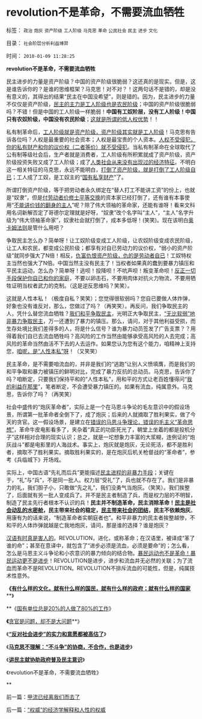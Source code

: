# revolution不是革命，不需要流血牺牲

标签： `政治` `炮灰` `资产阶级` `工人阶级` `马克思` `革命` `公民社会` `民主` `进步` `文化` 

目录： `社会阶层分析利益博羿`

时间： `2010-01-09 11:28:25`

**revolution不是革命，不需要流血牺牲**

民主进步的力量是资产阶级？中国的资产阶级很脆弱？这还真的是现实。但是，这是谁告诉你的？是谁的思维框架？马克思！对不对？！这两句话不是错的，却是没有意义的，其得出的结果“民主在中国没希望”，则是错的。因为，民主进步的力量不仅仅是资产阶级，[民主的主力是工人阶级也是农民阶级](../../../2009/8/6/谁能代表了今天全中国的劳动者利益？.md)；中国的资产阶级很脆弱吗？不错！但是中国的工人阶级一样脆弱！**中国有工奴阶层，没有工人阶级！中国只有农奴阶级，中国没有农民阶级**；[这就是所谓的低人权优势](../../../2009/10/29/人道不是人权；人道主义和低人权社会的关系.md)！！

私有制革命后，[工人阶级就是资产阶级，资产阶级其实就是工人阶级](../../../2009/10/30/资本主义和公民主义，和社会特权.md)！马克思有告诉各位吗？人权是最重要的社会资本；人权是最宝贵的个人资本。[人权不受侵犯，你的私有财产和你的议价权（二者等价）就不受侵犯](../../../2009/10/15/人权是生产的要素，劳动者和资本家的相生关系.md)。当私有制革命在全球取代了公有制等级社会后，生产者就是消费者，工人阶级有所积累就成了资产阶级，资产阶级投资失败又成了工人阶级；成了[人类社会从来没有出现过的经济特征](../../../2009/10/30/社会主义，资本主义和公民主义.md)。不明白这一相关特征的马克思，永远不能明白，[打倒了资产阶级，就是打倒了工人阶级自已](../../../2009/8/2/行政监管无法减少腐败，无法控制特权最大化定律.md)；工人成了工奴，是工奴主的“[国有私享财产](../../../2009/8/8/抵扣工人收入的“工人翻身做了企业的主人”.md)”了。

所谓打倒资产阶级，等于把劳动者永久绑定在“替人打工不能讲工资”的份上，也就是“奴隶”，但是[付劳动者价修士平等交换](../../../2009/10/15/人权是生产的要素，劳动者和资本家的相生关系.md)的资本家已经打倒了，还有谁有本事使用“[不能讲价钱的翻身的主人](../../../2009/8/8/抵扣工人收入的“工人翻身做了企业的主人”.md)”呢？除了伟大领袖的革命家，还能有谁呀！看来文科用名词新解否定了哥德尔定理就是好呀，“奴隶”改个名字叫“主人”，“主人”名字升级为“伟大领袖革命家”，奴隶社会就打倒了，成本多低呀！(笑笑)。现在该明白[奥卡姆法则](../../../2010/1/5/存实除虚的奥卡姆剃刀法则.md)是管什么用吧？

争取民主怎么办？简单呀！让工奴阶级变成工人阶级，让农奴阶级变成农民阶级，让工人和农民，都变成公民阶级；都享有对自已劳动力的议价权，“弱小的资产阶级”就同步强大了N倍！相反，[仇富仇恨资产阶级，仇的是劳动者自已](../../../2009/10/13/小农意识仇富牛二历史命运.md)！工奴特权主当然也强大了N倍。中国当然主没有民主了！当权者如果真的蠢到要暴力镇压和平民主运动，怎么办？简单呀！逃呗！投降呗！不吭声呗！叛变革命呗！[反正一切手段保护你自已和你的家庭](../../../2009/9/26/社会进步从“有私”做起.md)，不要以卵击石，不要用肉体对抗火力物流，不要用牺牲证明当权者武力的克制。（这是逆反思维吗？笑笑）。

这就是人性本私！（极度自私？笑笑）；您觉得很软弱吗？您自已要做人体炸弹，好象也没有谁反对，那么，您做过了吗？（再笑笑）。再反问，我们争取民主的人，凭什么替您流血牺牲？[我们和平争取民主](http://darthvad.blog.sohu.com/132380956.html)，光明正大争取民主，[“无比软弱”地非暴力争取民主](../../../2009/10/24/暴力的社会价值和非暴力的不合作，及圣雄甘地.md)，万一还遭到了暴力的镇压。那么，请问，对于其他利益受损，而生存处境比我们差得多的人，将是什么信号？谁为暴力动员签发了广告支票？？用得着我们自已去流血牺牲吗？高风险的工作当然由能够承受高风险的人去完成；高风险的革命当然由活不下去的人去运作。如果您认为您有这个能力，咱精神上支持您，[咱呢，是“人性本私”呀](../../../2009/9/24/人性本私必为善.md)！（又笑笑）

民主革命，是不需要咱流血的，并非是我们的“逃跑”让别人义愤填膺，而是我们的和平争取和暴力被镇压的鲜明对比，完成了暴力反抗的总动员。马克思，告诉你了吗？咱断定，只要我们保持平和的“人性本私”，用和平的方式让老百姓懂得问“[我的利益在那里](http://blog.sina.com.cn/s/blog_5563a64d0100dfvx.html)”，笔者断定，不会遭受暴力镇压的。如果有流血，纯属意外。马克思，告诉你了吗？（再笑笑）

社会中盛传的“炮灰革命者”，实际上是一个在马恩斗争论的毛左意识中的假设场景，所谓第一批革命者全倒下了，成了炮灰；后来的人就摘取了胜利果实，做了今天的贪官。这一假设场景，是建立在[错误的马恩斗争理论，错误的毛主义“革命思想”](http://darthvad.blog.sohu.com/130312127.html)，革命牛皮电影看多了，夹杂着“真正的功臣死光了，朝堂上坐着的都是投机分子”这样相对合理的现实认识；总之，就是一坨想象力丰富的大浆糊，连例证的“炮灰战斗”都是电影里的人海战术。事实上，炮灰就是炮灰，无论死活，都不是胜利者，摘取不了胜利果实。摘取胜利果实的，是在炮灰后机关枪督战的“革命者”，参考《兵临城下》开场戏。

实际上，中国古语“先礼而后兵”更能描述[民主进程的非暴力手段](../../../2009/10/10/民权有私和暴力倾向的关系.md)；关键在于，“礼”与“兵”，不是同一批人。权力层“受礼”了，兵也就不存在了。我们是非暴力的礼，我们胆子小，只敢做“先之礼”，我们没勇气当炮灰。（笑笑）。我们挨整了，后面就有另一批人变成兵了。并不是民主者制造了兵，而是权力层的不明智，制造了民主先行者根本不认识的兵！**民主并不制造革命，民主消除革命！[民主是社会动乱的水密舱](../../../2009/3/1/维持稳定目前更宜一党制；不宜全国直选普选.md)，民主带来社会的稳定，[民主带来社会的团结](../../../2009/10/1/主权分裂症的病因，处方和毒药.md)，民主不依赖炮灰**。用康有为的话来说，“制造革命者实朝庭者也”。和平非暴力的民主者挨整越惨，不和平的人体炸弹就越是亡我地炮灰，请问，那是谁的选择？谁是炮灰？

[汉语有时真是害人的](../../../2009/5/18/热爱中国文化的国人才会关注弥补汉语的缺陷.md)。REVOLUTION，进化，或称革命；在汉语里，被译成“革了谁的命”；甚至在意译中，就包含了“进步必须是流血，必须是要命”的；怎么看，怎么是马恩主义斗争论和小农意识的暴力倾向的结合物。[暴民运动也不是革命！暴民运动更不是进步](../../../2009/2/27/暴民运动不是社会革命.md)！REVOLUTION是进步，进步和流血并无必然的关联；为了流血而革命不是REVOLUTION。REVOLUTION不排斥流血的可能性，但是，纯属技术性意外。

**《**[**有什么样的文化，就有什么样的国民，就有什么样的政府；就有什么样的国家**](../../../2009/12/31/有什么样的文化，就有什么样的国民.md)**》

**《[国有单位总是20%的人做了80%的工作](../../../2009/12/30/国有单位总是20-的人做了80-的工作.md)》

**《**[贪官是问题，却不是大问题](../../../2010/1/4/贪官是问题，却不是大问题.md)**》

《**[“反对社会进步”的实力和意愿都被高估了](../../../2010/1/5/“反对社会进步”的实力和意愿都被高估了.md)**》

《**[马克思不理解：“不斗争”的协商，不合作，也是进步](../../../2010/1/6/“不斗争”是社会进步的主要手段.md)**》

《**[讲民主就协助政府普及民主意识](../../../2010/1/7/讲民主就协助政府普及民主意识.md)**》

《revolution不是革命，不需要流血牺牲》

**



前一篇：[甲流已经离我们而去了](../../../2010/1/8/甲流已经离我们而去了.md)

后一篇：[“权威”的经济学解释和人性的权威](../../../2010/1/9/“权威”的经济学解释和人性的权威.md)